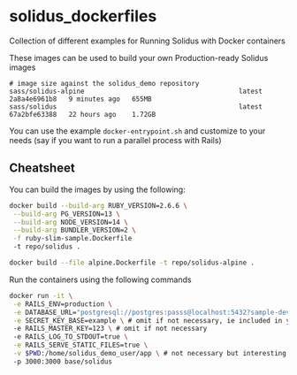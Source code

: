 # solidus_dockerfiles
Collection of different examples for Running Solidus with Docker containers

These images can be used to build your own Production-ready Solidus images

```
# image size against the solidus_demo repository
sass/solidus-alpine                                       latest          2a8a4e6961b8   9 minutes ago   655MB
sass/solidus                                              latest          67a2bfe63388   22 hours ago    1.72GB
```

You can use the example `docker-entrypoint.sh` and customize to your needs (say if you want to run a parallel process with Rails)

## Cheatsheet

You can build the images by using the following:

```sh
docker build --build-arg RUBY_VERSION=2.6.6 \
 --build-arg PG_VERSION=13 \
 --build-arg NODE_VERSION=14 \
 --build-arg BUNDLER_VERSION=2 \
 -f ruby-slim-sample.Dockerfile 
 -t repo/solidus .

docker build --file alpine.Dockerfile -t repo/solidus-alpine .
```

Run the containers using the following commands

```sh
docker run -it \
 -e RAILS_ENV=production \
 -e DATABASE_URL="postgresql://postgres:passs@localhost:5432?sample-dev-production" \
 -e SECRET_KEY_BASE=example \ # omit if not necessary, ie included in your credentials
 -e RAILS_MASTER_KEY=123 \ # omit if not necessary
 -e RAILS_LOG_TO_STDOUT=true \
 -e RAILS_SERVE_STATIC_FILES=true \
 -v $PWD:/home/solidus_demo_user/app \ # not necessary but interesting locally if you want to say, edit rails credentials:edit
 -p 3000:3000 base/solidus
```